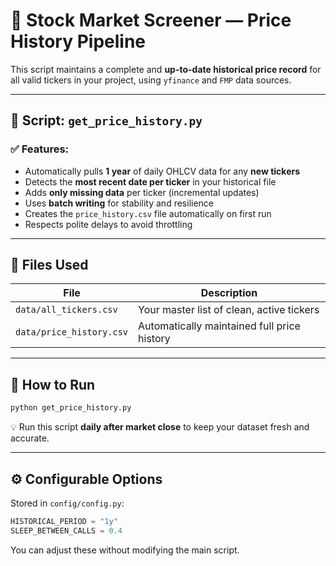 # 🧠 Stock Market Screener — Price History Pipeline

This script maintains a complete and **up-to-date historical price record** for all valid tickers in your project, using `yfinance` and `FMP` data sources.

---

## 📂 Script: `get_price_history.py`

### ✅ Features:
- Automatically pulls **1 year** of daily OHLCV data for any **new tickers**
- Detects the **most recent date per ticker** in your historical file
- Adds **only missing data** per ticker (incremental updates)
- Uses **batch writing** for stability and resilience
- Creates the `price_history.csv` file automatically on first run
- Respects polite delays to avoid throttling

---

## 📁 Files Used

| File | Description |
|------|-------------|
| `data/all_tickers.csv` | Your master list of clean, active tickers |
| `data/price_history.csv` | Automatically maintained full price history |

---

## 🏃 How to Run

```bash
python get_price_history.py
```

💡 Run this script **daily after market close** to keep your dataset fresh and accurate.

---

## ⚙️ Configurable Options

Stored in `config/config.py`:

```python
HISTORICAL_PERIOD = "1y"
SLEEP_BETWEEN_CALLS = 0.4
```

You can adjust these without modifying the main script.

